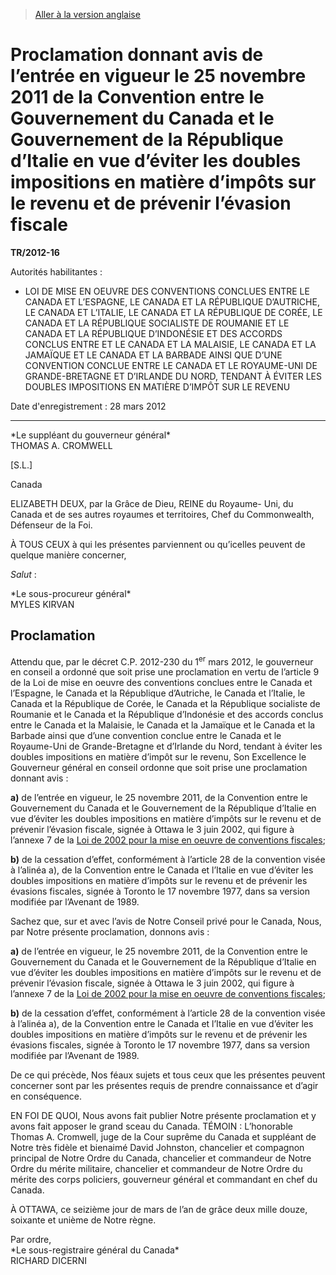 > [Aller à la version anglaise](/en/Regulations/Statutory%20Instruments/2012/16.md)

# Proclamation donnant avis de l’entrée en vigueur le 25 novembre 2011 de la Convention entre le Gouvernement du Canada et le Gouvernement de la République d’Italie en vue d’éviter les doubles impositions en matière d’impôts sur le revenu et de prévenir l’évasion fiscale

**TR/2012-16**

Autorités habilitantes : 
- LOI DE MISE EN OEUVRE DES CONVENTIONS CONCLUES ENTRE LE CANADA ET L’ESPAGNE, LE CANADA ET LA RÉPUBLIQUE D’AUTRICHE, LE CANADA ET L’ITALIE, LE CANADA ET LA RÉPUBLIQUE DE CORÉE, LE CANADA ET LA RÉPUBLIQUE SOCIALISTE DE ROUMANIE ET LE CANADA ET LA RÉPUBLIQUE D’INDONÉSIE ET DES ACCORDS CONCLUS ENTRE ET LE CANADA ET LA MALAISIE, LE CANADA ET LA JAMAÏQUE ET LE CANADA ET LA BARBADE AINSI QUE D’UNE CONVENTION CONCLUE ENTRE LE CANADA ET LE ROYAUME-UNI DE GRANDE-BRETAGNE ET D’IRLANDE DU NORD, TENDANT À ÉVITER LES DOUBLES IMPOSITIONS EN MATIÈRE D’IMPÔT SUR LE REVENU

Date d'enregistrement : 28 mars 2012

----------


<p>*Le suppléant du gouverneur général*<br />THOMAS A. CROMWELL<br /></p>

[S.L.]

Canada

ELIZABETH DEUX, par la Grâce de Dieu, REINE du Royaume- Uni, du Canada et de ses autres royaumes et territoires, Chef du Commonwealth, Défenseur de la Foi.

À TOUS CEUX à qui les présentes parviennent ou qu’icelles peuvent de quelque manière concerner,

*Salut* :


<p>*Le sous-procureur général*<br />MYLES KIRVAN<br /></p>



## Proclamation


Attendu que, par le décret C.P. 2012-230 du 1<sup>er</sup> mars 2012, le gouverneur en conseil a ordonné que soit prise une proclamation en vertu de l’article 9 de la Loi de mise en oeuvre des conventions conclues entre le Canada et l’Espagne, le Canada et la République d’Autriche, le Canada et l’Italie, le Canada et la République de Corée, le Canada et la République socialiste de Roumanie et le Canada et la République d’Indonésie et des accords conclus entre le Canada et la Malaisie, le Canada et la Jamaïque et le Canada et la Barbade ainsi que d’une convention conclue entre le Canada et le Royaume-Uni de Grande-Bretagne et d’Irlande du Nord, tendant à éviter les doubles impositions en matière d’impôt sur le revenu, Son Excellence le Gouverneur général en conseil ordonne que soit prise une proclamation donnant avis :

**a)** de l’entrée en vigueur, le 25 novembre 2011, de la Convention entre le Gouvernement du Canada et le Gouvernement de la République d’Italie en vue d’éviter les doubles impositions en matière d’impôts sur le revenu et de prévenir l’évasion fiscale, signée à Ottawa le 3 juin 2002, qui figure à l’annexe 7 de la [Loi de 2002 pour la mise en oeuvre de conventions fiscales](/fr/Lois/Lois%20du%20Canada/2002/ch.%2024.md);



**b)** de la cessation d’effet, conformément à l’article 28 de la convention visée à l’alinéa a), de la Convention entre le Canada et l’Italie en vue d’éviter les doubles impositions en matière d’impôts sur le revenu et de prévenir les évasions fiscales, signée à Toronto le 17 novembre 1977, dans sa version modifiée par l’Avenant de 1989.



Sachez que, sur et avec l’avis de Notre Conseil privé pour le Canada, Nous, par Notre présente proclamation, donnons avis :

**a)** de l’entrée en vigueur, le 25 novembre 2011, de la Convention entre le Gouvernement du Canada et le Gouvernement de la République d’Italie en vue d’éviter les doubles impositions en matière d’impôts sur le revenu et de prévenir l’évasion fiscale, signée à Ottawa le 3 juin 2002, qui figure à l’annexe 7 de la [Loi de 2002 pour la mise en oeuvre de conventions fiscales](/fr/Lois/Lois%20du%20Canada/2002/ch.%2024.md);



**b)** de la cessation d’effet, conformément à l’article 28 de la convention visée à l’alinéa a), de la Convention entre le Canada et l’Italie en vue d’éviter les doubles impositions en matière d’impôts sur le revenu et de prévenir les évasions fiscales, signée à Toronto le 17 novembre 1977, dans sa version modifiée par l’Avenant de 1989.



De ce qui précède, Nos féaux sujets et tous ceux que les présentes peuvent concerner sont par les présentes requis de prendre connaissance et d’agir en conséquence.

EN FOI DE QUOI, Nous avons fait publier Notre présente proclamation et y avons fait apposer le grand sceau du Canada. TÉMOIN : L’honorable Thomas A. Cromwell, juge de la Cour suprême du Canada et suppléant de Notre très fidèle et bienaimé David Johnston, chancelier et compagnon principal de Notre Ordre du Canada, chancelier et commandeur de Notre Ordre du mérite militaire, chancelier et commandeur de Notre Ordre du mérite des corps policiers, gouverneur général et commandant en chef du Canada.

À OTTAWA, ce seizième jour de mars de l’an de grâce deux mille douze, soixante et unième de Notre règne.


<p>Par ordre,<br />*Le sous-registraire général du Canada*<br />RICHARD DICERNI<br /></p>


